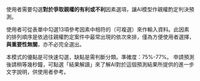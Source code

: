 使用者需要勾選**對於爭取親權的有利或不利**因素選項，讓AI模型作親權酌定判決預測。

使用者可從表單中勾選13項參考因素中相符的（可複選）來作輸入資料。此因素的排列順序是依過往親權酌定案件中最常出現的依次來排，僅為方便使用者選擇，**與重要性無關**，亦不必完全選出。

本模式的優點是可快速勾選，缺點是需判斷分類。準確度：75%-77%。 申請預測後請稍等幾秒鐘，可點選「結果解讀」來了解AI對於這個預測結果所提供的進一步文字說明，供使用者參考。
